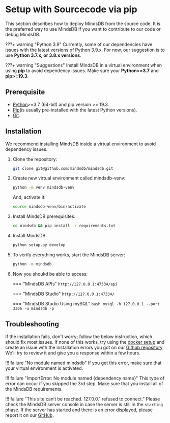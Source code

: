 # Setup with Sourcecode via pip

This section describes how to deploy MindsDB from the source code. It is the preferred way to use MindsDB if you want to contribute to our code or debug MindsDB.

???+ warning "Python 3.9"
    Currently, some of our dependencies have issues with the latest versions of Python 3.9.x. For now, our suggestion is to use **Python 3.7.x, or 3.8.x versions**.

???+ warning "Suggestions"
    Install MindsDB in a virtual environment when using **pip** to avoid dependency issues. Make sure your **Python>=3.7** and **pip>=19.3**.
## Prerequisite

* [Python](https://www.python.org/downloads/)>=3.7 (64-bit) and pip version >= 19.3.
* [Pip](https://pip.pypa.io/en/stable/installing/)(is usually pre-installed with the latest Python versions).
* [Git](https://git-scm.com/).

## Installation

We recommend installing MindsDB inside a virtual environment to avoid dependency issues.

1. Clone the repository:

    ```bash
    git clone git@github.com:mindsdb/mindsdb.git
    ```

1. Create new virtual environment called mindsdb-venv:

    ```bash
    python -m venv mindsdb-venv
    ```

    And, activate it:

    ```bash
    source mindsdb-venv/bin/activate
    ```

3. Install MindsDB prerequisites:

    ```bash
    cd mindsdb && pip install -r requirements.txt
    ```

4. Install MindsDB:

    ```bash
    python setup.py develop
    ```

5. To verify everything works, start the MindsDB server:

    ```bash
    python -m mindsdb
    ```

6. Now you shoukd be able to access:

    === "MindsDB APIs"
        ```
        http://127.0.0.1:47334/api
        ```

    === "MindsDB Studio"
        ```
        http://127.0.0.1:47334/
        ```

    === "MindsDB Studio Using mySQL"
        ```bash
        mysql -h 127.0.0.1 --port 3306 -u mindsdb -p
        ```
## Troubleshooting

If the installation fails, don't worry; follow the below instruction, which should fix most issues. If none of this works, try using the [docker setup](/deployment/docker/) and create an issue with the installation errors you got on our [Github repository](https://github.com/mindsdb/mindsdb/issues). We'll try to review it and give you a response within a few hours.

!!! failure "No module named mindsdb"
    If you get this error, make sure that your virtual environment is activated.

!!! failure "ImportError: No module named {dependency name}"
    This type of error can occur if you skipped the 3rd step. Make sure that you install all of the MindsDB requirements.

!!! failure "This site can’t be reached. 127.0.0.1 refused to connect."
    Please check the MindsDB server console in case the server is still in the `starting` phase. If the server has started and there is an error displayed, please report it on our [GitHub](https://github.com/mindsdb/mindsdb/issues).

